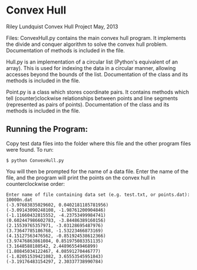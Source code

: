 Convex Hull
===========

Riley Lundquist
Convex Hull Project
May, 2013

Files:
ConvexHull.py contains the main convex hull program. It implements the divide and conquer algorithm to solve the convex hull problem. Documentation of methods is included in the file.

Hull.py is an implementation of a circular list (Python's equivalent of an array). This is used for indexing the data in a circular manner, allowing accesses beyond the bounds of the list. Documentation of the class and its methods is included in the file.

Point.py is a class which stores coordinate pairs. It contains methods which tell (counter)clockwise relationships between points and line segments (represented as pairs of points). Documentation of the class and its methods is included in the file.

Running the Program:
--------------------
Copy test data files into the folder where this file and the other program files were found. To run:

```
$ python ConvexHull.py
```

You will then be prompted for the name of a data file. Enter the name of the file, and the program will print the points on the convex hull in counterclockwise order:

```
Enter name of file containing data set (e.g. test.txt, or points.dat):
10000n.dat
(-3.97683835029602, 0.0402181185781956)
(-3.09143090248108, -1.98761200904846)
(-1.11660432815552, -4.23753499984741)
(0.602447986602783, -3.84486389160156)
(2.15539765357971, -3.03128695487976)
(3.73647785186768, -1.53223466873169)
(4.15127563476562, -0.851924538612366)
(3.97476863861084, 0.851975083351135)
(3.1648588180542, 2.44896554946899)
(1.80845034122467, 4.08591270446777)
(-1.82051539421082, 3.65553545951843)
(-3.19176483154297, 2.30337738990784)
```
